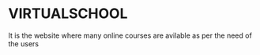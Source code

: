 # VIRTUALSCHOOL
It is the website where many online courses are avilable as per the need of the users
